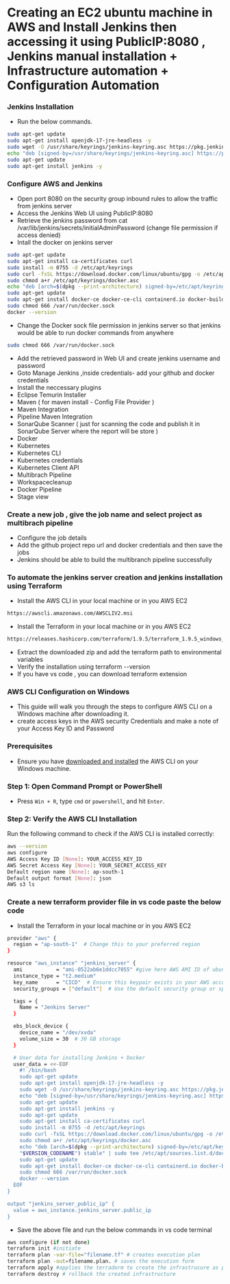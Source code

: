 # Creating an EC2 ubuntu machine in AWS and Install Jenkins then accessing it using PublicIP:8080 , Jenkins manual installation + Infrastructure automation + Configuration Automation

### Jenkins Installation
- Run the below commands.
 
```bash
sudo apt-get update
sudo apt-get install openjdk-17-jre-headless -y
sudo wget -O /usr/share/keyrings/jenkins-keyring.asc https://pkg.jenkins.io/debian-stable/jenkins.io-2023.key
echo "deb [signed-by=/usr/share/keyrings/jenkins-keyring.asc] https://pkg.jenkins.io/debian-stable binary/" | sudo tee /etc/apt/sources.list.d/jenkins.list > /dev/null
sudo apt-get update
sudo apt-get install jenkins -y
```

### Configure AWS and Jenkins
 
- Open port 8080 on the security group inbound rules to allow the traffic from jenkins server
- Access the Jenkins Web UI using PublicIP:8080
- Retrieve the jenkins password from cat /var/lib/jenkins/secrets/initialAdminPassword (change file permission if access denied)
- Intall the docker on jenkins server
```bash
sudo apt-get update
sudo apt-get install ca-certificates curl
sudo install -m 0755 -d /etc/apt/keyrings
sudo curl -fsSL https://download.docker.com/linux/ubuntu/gpg -o /etc/apt/keyrings/docker.asc
sudo chmod a+r /etc/apt/keyrings/docker.asc
echo "deb [arch=$(dpkg --print-architecture) signed-by=/etc/apt/keyrings/docker.asc] https://download.docker.com/linux/ubuntu $(. /etc/os-release && echo "$VERSION_CODENAME") stable" | sudo tee /etc/apt/sources.list.d/docker.list > /dev/null
sudo apt-get update
sudo apt-get install docker-ce docker-ce-cli containerd.io docker-buildx-plugin docker-compose-plugin -y
sudo chmod 666 /var/run/docker.sock
docker --version
```

- Change the Docker sock file permission in jenkins server so that jenkins would be able to run docker commands from anywhere
```bash
sudo chmod 666 /var/run/docker.sock
```
- Add the retrieved password in Web UI and create jenkins username and password
- Goto Manage Jenkins ,inside credentials- add your github and docker credentials
- Install the neccessary plugins
- Eclipse Temurin Installer
-	Maven ( for maven install - Config File Provider )
- Maven Integration
-	Pipeline Maven Integration
-	SonarQube Scanner ( just for scanning the code  and publish it in SonarQube Server where the report will be store )
-	Docker
-	Kubernetes
-	Kubernetes CLI
-	Kubernetes credentials
-	Kubernetes Client API
- Multibrach Pipeline
- Workspacecleanup
- Docker Pipeline
- Stage view

### Create a new job , give the job name and select project as multibrach pipeline
  
- Configure the job details
- Add the github project repo url and docker credentials and then save the jobs
- Jenkins should be able to build the multibranch pipeline successfully

###  To automate the jenkins server creation and jenkins installation using Terraform
 
- Install the AWS CLI in your local machine or in you AWS EC2
```bash
https://awscli.amazonaws.com/AWSCLIV2.msi
```
- Install the Terraform in your local machine or in you AWS EC2
```bash
https://releases.hashicorp.com/terraform/1.9.5/terraform_1.9.5_windows_amd64.zip
```
- Extract the downloaded zip and add the terraform path to environmental variables 
- Verify the installation using terraform --version
- If you have vs code , you can download terraform extension

### AWS CLI Configuration on Windows

- This guide will walk you through the steps to configure AWS CLI on a Windows machine after downloading it.
- create access keys in the AWS security Credentials and make a note of your Access Key ID and Password

### Prerequisites

- Ensure you have [downloaded and installed](https://aws.amazon.com/cli/) the AWS CLI on your Windows machine.

### Step 1: Open Command Prompt or PowerShell

- Press `Win + R`, type `cmd` or `powershell`, and hit `Enter`.

### Step 2: Verify the AWS CLI Installation

Run the following command to check if the AWS CLI is installed correctly:

```bash
aws --version
aws configure
AWS Access Key ID [None]: YOUR_ACCESS_KEY_ID
AWS Secret Access Key [None]: YOUR_SECRET_ACCESS_KEY
Default region name [None]: ap-south-1
Default output format [None]: json
AWS s3 ls
```
### Create a new terraform provider file in vs code paste the below code

- Install the Terraform in your local machine or in you AWS EC2

```bash
provider "aws" {
  region = "ap-south-1"  # Change this to your preferred region
}

resource "aws_instance" "jenkins_server" {
  ami           = "ami-0522ab6e1ddcc7055" #give here AWS AMI ID of ubuntu or linux 
  instance_type = "t2.medium"
  key_name      = "CICD"  # Ensure this keypair exists in your AWS account
  security_groups = ["default"]  # Use the default security group or specify another

  tags = {
    Name = "Jenkins Server"
  }

  ebs_block_device {
    device_name = "/dev/xvda"
    volume_size = 30  # 30 GB storage
  }

  # User data for installing Jenkins + Docker
  user_data = <<-EOF
    #! /bin/bash
    sudo apt-get update
    sudo apt-get install openjdk-17-jre-headless -y
    sudo wget -O /usr/share/keyrings/jenkins-keyring.asc https://pkg.jenkins.io/debian-stable/jenkins.io-2023.key
    echo "deb [signed-by=/usr/share/keyrings/jenkins-keyring.asc] https://pkg.jenkins.io/debian-stable binary/" | sudo tee /etc/apt/sources.list.d/jenkins.list > /dev/null
    sudo apt-get update
    sudo apt-get install jenkins -y
    sudo apt-get update
    sudo apt-get install ca-certificates curl
    sudo install -m 0755 -d /etc/apt/keyrings
    sudo curl -fsSL https://download.docker.com/linux/ubuntu/gpg -o /etc/apt/keyrings/docker.asc
    sudo chmod a+r /etc/apt/keyrings/docker.asc
    echo "deb [arch=$(dpkg --print-architecture) signed-by=/etc/apt/keyrings/docker.asc] https://download.docker.com/linux/ubuntu $(. /etc/os-release && echo 
    "$VERSION_CODENAME") stable" | sudo tee /etc/apt/sources.list.d/docker.list > /dev/null
    sudo apt-get update
    sudo apt-get install docker-ce docker-ce-cli containerd.io docker-buildx-plugin docker-compose-plugin -y
    sudo chmod 666 /var/run/docker.sock
    docker --version
  EOF
}

output "jenkins_server_public_ip" {
  value = aws_instance.jenkins_server.public_ip
}

```
- Save the above file and run the below commands in vs code terminal
```bash
aws configure (if not done)
terraform init #initiate
terraform plan -var-file="filename.tf" # creates execution plan
terraform plan -out=filename.plan. # saves the execution form
terraform apply #applies the terradorm to create the infrastrucure as provided
terraform destroy # rollback the created infrastructure

